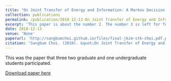 ```yaml
---
title: "On Joint Transfer of Energy and Information: A Markov Decision Problem Formulation"
collection: publications
permalink: /publication/2018-12-13-On Joint Transfer of Energy and Information: A Markov Decision Problem Formulation
excerpt: 'This paper is about the number 2. The number 3 is left for future work.'
date: 2018-12-13
venue: 'None'
paperurl: 'http://sangbumchoi.github.io/files/final-jkim-stk-choi.pdf.pdf'
citation: 'Sangbum Choi. (2010). &quot;On Joint Transfer of Energy and Information: A Markov Decision Problem Formulation.&quot;<i>None</i>. .'
---
```


This was the paper that three two graduate and one undergraduate students participated.

[Download paper here](http://sangbumchoi.github.io/files/final-jkim-stk-choi.pdf.pdf)

